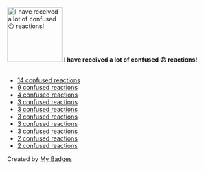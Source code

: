 <img src="https://my-badges.github.io/my-badges/confused.png" alt="I have received a lot of confused 😕 reactions!" title="I have received a lot of confused 😕 reactions!" width="128">
<strong>I have received a lot of confused 😕 reactions!</strong>
<br><br>

- [14 confused reactions](https://github.com/google/zx/issues/24#issuecomment-841667224)
- [9 confused reactions](https://github.com/google/zx/issues/43#issuecomment-841670916)
- [4 confused reactions](https://github.com/google/zx/pull/63#issuecomment-840419047)
- [3 confused reactions](https://github.com/antonmedv/monkberry/issues/19#issuecomment-270296692)
- [3 confused reactions](https://github.com/deployphp/deployer/issues/1231#issuecomment-309712485)
- [3 confused reactions](https://github.com/deployphp/deployer/issues/1276#issuecomment-310665283)
- [3 confused reactions](https://github.com/deployphp/deployer/issues/2807#issuecomment-984359045)
- [3 confused reactions](https://github.com/google/zx/issues/251#issuecomment-1041870699)
- [2 confused reactions](https://github.com/deployphp/deployer/issues/755#issuecomment-253186631)
- [2 confused reactions](https://github.com/deployphp/deployer/issues/1195#issuecomment-300762443)


Created by <a href="https://github.com/my-badges/my-badges">My Badges</a>